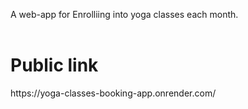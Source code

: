 A web-app for Enrolliing into yoga classes each month.<br><br>
<h1>Public link</h1>https://yoga-classes-booking-app.onrender.com/



